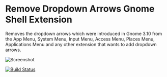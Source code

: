 Remove Dropdown Arrows Gnome Shell Extension
============================================

Removes the dropdown arrows which were introduced in Gnome 3.10 from the App Menu, System Menu, Input Menu, Access Menu, Places Menu, Applications Menu and any other extension that wants to add dropdown arrows.

![Screenshot](screenshot.png)

[![Build Status](https://travis-ci.org/mpdeimos/gnome-shell-remove-dropdown-arrows.svg?branch=master)](https://travis-ci.org/mpdeimos/gnome-shell-remove-dropdown-arrows)

